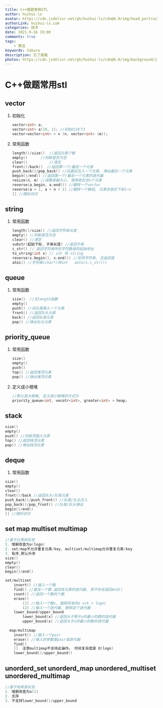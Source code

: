 ```yaml
---
title: C++做题常用STL
author: huihui-lx
avatar: https://cdn.jsdelivr.net/gh/huihui-lx/cdn@6.0/img/head_portrait/1.jpg
authorLink: huihui-lx.com
categories: 技术
date: 2021-9-16 19:00
comments: true
tags: 
    - 算法
keywords: Sakura
description: 忘了就看
photos: https://cdn.jsdelivr.net/gh/huihui-lx/cdn@6.0/img/background/1.jpg
---
```


# C++做题常用stl



## vector  
1. 初始化
	```C++
	vector<int> a;
   vector<int> a(10, 1); //初始化10个1
	vector<vector<int> > v (n, vector<int> (m));
	```
	
2. 常用函数

   ```C++
   length()/size()  //返回元素个数
   empty() 		//判断是否为空
   clear()			//清空
   front()/back()  //返回第一个/最后一个元素
   push_back()/pop_back() //往最后压入一个元素, 弹出最后一个元素
   begin()/end() //返回第一个/最后一个元素的迭代器
   resize(n, m) //调整容器大小, 使用其包含n个元素
   reverse(a.begin, a.end()) //翻转一个vector
   reverse(a + 1, a + n + 1) //翻转一个数组, 元素存放在下标1~n
   [] //随机访问
   ```
   

## string
1. 常用函数

   ```c++
   length()/size() //返回字符串长度
   empty() //判断是否为空
   clear() //清空
   substr(起始下标, 子串长度) //返回子串
   c_str() // 返回字符串所在字符数组的起始地址
   to_string(int x) // int 转 string 
   reverse(s.begin(), s.end()) //反转字符串, 无返回值
   atoi() //字符串(char*)转int   aoto(s.c_str())
   
   ```
   
## queue

1. 常用函数

   ```C++
   size()  //无length函数
   empty()
   push() //向队尾插入一个元素
   front() //返回队头元素
   back() //返回队尾元素
   pop() //弹出队头元素
   ```

## priority_queue

1. 常用函数

   ```C++
   size()
   empty()
   push()
   top() //返回堆顶元素
   pop() //弹出堆顶元素
   
   ```

2. 定义成小根堆

   ```c++
   //默认是大根堆, 定义成小根堆的方式为
   priority_queue<int, vecotr<int>, greater<int> > heap;
   ```



## stack

```C++
size()
empty()
push() //向栈顶插入元素
top() //返回栈顶元素
pop() //弹出栈顶元素
```



## deque

1. 常用函数

```c++
size()
empty()
clear()
front()/back //返回队头/队尾元素
push_back()/push_front() //队尾/队头压入
pop_back()/pop_front() //队尾/队头弹出
begin()/end()    
[] //随机访问
```

## set map multiset multimap

```C++
//基于红黑树实现 
1. 增删改查为o(logn)
2. set/map不允许重复元素/key, multiset/multimap允许重复元素/key
3. 有序,默认升序
size()
empty()
clear()
begin()/end()

set/multiset
    insert() //插入一个数
    find() //查找一个数 返回改元素的迭代器, 若不存在返回end()
    count() //返回一个数的个数 
    erase()
        (1) //输入一个数x, 删除所有的x o(k + logn)
        (2) //输入一个迭代器, 删除这个迭代器
    lower_bound/upper_bound
        lower_bound(x) //返回大于等于x的最小的数的迭代器
        upper_bound(x) //返回大于x的最小的数的迭代器
 
  map/multimap
  	insert() //插入一个pair
    erase() //输入的参数是pair或迭代器
    find() 
    []  注意multimap不支持此操作。 时间复杂度是 O(logn)
    lower_bound()/upper_bound()
```

## unorderd_set unorderd_map unordered_multiset unordered_multimap 

```C++
//基于哈希表实现
1. 增删改查为o(1)
2. 无序
3. 不支持lower_bound()/upper_bound
```
